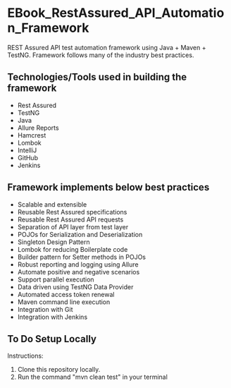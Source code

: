 # EBook_RestAssured_API_Automation_Framework
REST Assured API test automation framework using Java + Maven + TestNG. Framework follows many of the industry best practices.

Technologies/Tools used in building the framework
---------------------------------------------------------
- Rest Assured
- TestNG
- Java
- Allure Reports
- Hamcrest
- Lombok
- IntelliJ
- GitHub
- Jenkins

  
Framework implements below best practices
---------------------------------------------------------
- Scalable and extensible
- Reusable Rest Assured specifications
- Reusable Rest Assured API requests
- Separation of API layer from test layer
- POJOs for Serialization and Deserialization
- Singleton Design Pattern
- Lombok for reducing Boilerplate code
- Builder pattern for Setter methods in POJOs
- Robust reporting and logging using Allure
- Automate positive and negative scenarios
- Support parallel execution
- Data driven using TestNG Data Provider
- Automated access token renewal
- Maven command line execution
- Integration with Git
- Integration with Jenkins

  

To Do Setup Locally
---------------------------------------------------------
Instructions:
1. Clone this repository locally.
2. Run the command "mvn clean test" in your terminal

